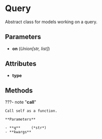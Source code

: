 # Query

Abstract class for models working on a query.



## Parameters

- **on** (*Union[str, list]*)


## Attributes

- **type**



## Methods

???- note "__call__"

    Call self as a function.

    **Parameters**

    - **q**     (*str*)    
    - **kwargs**    
    

